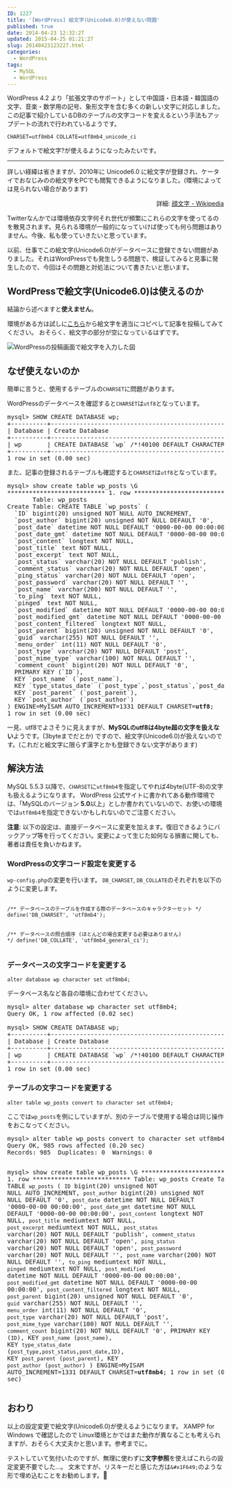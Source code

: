```yaml
---
ID: 1227
title: '[WordPress] 絵文字(Unicode6.0)が使えない問題'
published: true
date: 2014-04-23 12:32:27
updated: 2015-04-25 01:21:27
slug: 20140423123227.html
categories:
  - WordPress
tags:
  - MySQL
  - WordPress
---
```

WordPress 4.2 より「拡張文字のサポート」として中国語・日本語・韓国語の文字、音楽・数学用の記号、象形文字を含む多くの新しい文字に対応しました。
この記事で紹介しているDBのテーブルの文字コードを変えるという手法もアップデートの流れで行われているようです。
<pre class="language-sql"><code>CHARSET=utf8mb4 COLLATE=utf8mb4_unicode_ci</code></pre>
デフォルトで絵文字?が使えるようになったみたいです。
<hr>
詳しい経緯は省きますが、2010年に Unicode6.0 に絵文字が登録され、ケータイでおなじみのの絵文字をPCでも閲覧できるようになりました。(環境によっては見られない場合があります)
<p align="right">詳細: <a href="http://ja.wikipedia.org/wiki/%E9%A1%94%E6%96%87%E5%AD%97">顔文字 - Wikipedia</a></p>

Twitterなんかでは環境依存文字何それ世代が頻繁にこれらの文字を使ってるのを散見されます。見られる環境が一般的になっていけば使っても何ら問題はありません。今後、私も使っていきたいと思っています。

以前、仕事でこの絵文字(Unicode6.0)がデータベースに登録できない問題がありました。それはWordPressでも発生しうる問題で、検証してみると見事に発生したので、今回はその問題と対処法について書きたいと思います。
<!--more-->
<h2>WordPressで絵文字(Unicode6.0)は使えるのか</h2>
結論から述べますと<strong>使えません</strong>。

環境がある方は試しに<a href="http://ja.wikipedia.org/wiki/%E9%A1%94%E6%96%87%E5%AD%97#Unicode.E3.81.B8.E3.81.AE.E9.A1.94.E6.96.87.E5.AD.97.E3.81.AE.E7.99.BB.E9.8C.B2">こちら</a>から絵文字を適当にコピペして記事を投稿してみてください。
おそらく、絵文字の部分が空になっているはずです。

<img alt="WordPressの投稿画面で絵文字を入力した図" src="[cfview name='img_1']">

<h2>なぜ使えないのか</h2>
簡単に言うと、使用するテーブルの<code>CHARSET</code>に問題があります。

WordPressのデータベースを確認すると<code>CHARSET</code>は<code>utf8</code>となっています。
<pre class="cmd">mysql&gt; SHOW CREATE DATABASE wp;
+----------+-------------------------------------------------------------+
| Database | Create Database                                             |
+----------+-------------------------------------------------------------+
| wp       | CREATE DATABASE `wp` /*!40100 DEFAULT CHARACTER SET <b>utf8</b>; */ |
+----------+-------------------------------------------------------------+
1 row in set (0.00 sec)</pre>

また、記事の登録されるテーブルも確認すると<code>CHARSET</code>は<code>utf8</code>となっています。
<pre class="cmd">mysql&gt; show create table wp_posts \G
*************************** 1. row ***************************
       Table: wp_posts
Create Table: CREATE TABLE `wp_posts` (
  `ID` bigint(20) unsigned NOT NULL AUTO_INCREMENT,
  `post_author` bigint(20) unsigned NOT NULL DEFAULT &#039;0&#039;,
  `post_date` datetime NOT NULL DEFAULT &#039;0000-00-00 00:00:00&#039;,
  `post_date_gmt` datetime NOT NULL DEFAULT &#039;0000-00-00 00:00:00&#039;,
  `post_content` longtext NOT NULL,
  `post_title` text NOT NULL,
  `post_excerpt` text NOT NULL,
  `post_status` varchar(20) NOT NULL DEFAULT &#039;publish&#039;,
  `comment_status` varchar(20) NOT NULL DEFAULT &#039;open&#039;,
  `ping_status` varchar(20) NOT NULL DEFAULT &#039;open&#039;,
  `post_password` varchar(20) NOT NULL DEFAULT &#039;&#039;,
  `post_name` varchar(200) NOT NULL DEFAULT &#039;&#039;,
  `to_ping` text NOT NULL,
  `pinged` text NOT NULL,
  `post_modified` datetime NOT NULL DEFAULT &#039;0000-00-00 00:00:00&#039;,
  `post_modified_gmt` datetime NOT NULL DEFAULT &#039;0000-00-00 00:00:00&#039;,
  `post_content_filtered` longtext NOT NULL,
  `post_parent` bigint(20) unsigned NOT NULL DEFAULT &#039;0&#039;,
  `guid` varchar(255) NOT NULL DEFAULT &#039;&#039;,
  `menu_order` int(11) NOT NULL DEFAULT &#039;0&#039;,
  `post_type` varchar(20) NOT NULL DEFAULT &#039;post&#039;,
  `post_mime_type` varchar(100) NOT NULL DEFAULT &#039;&#039;,
  `comment_count` bigint(20) NOT NULL DEFAULT &#039;0&#039;,
  PRIMARY KEY (`ID`),
  KEY `post_name` (`post_name`),
  KEY `type_status_date` (`post_type`,`post_status`,`post_date`,`ID`),
  KEY `post_parent` (`post_parent`),
  KEY `post_author` (`post_author`)
) ENGINE=MyISAM AUTO_INCREMENT=1331 DEFAULT CHARSET=<b>utf8</b>;
1 row in set (0.00 sec)</pre>

一見、utf8でよさそうに見えますが、<strong>MySQLのutf8は4byte超の文字を扱えない</strong>ようです。(3byteまでだとか)
ですので、絵文字(Unicode6.0)が扱えないのです。(これだと絵文字に限らず漢字とかも登録できない文字があります)

<h2>解決方法</h2>
MySQL 5.5.3 以降で、<code>CHARSET</code>に<code>utf8mb4</code>を指定してやれば4byte(UTF-8)の文字も扱えるようになります。
WordPress 公式サイトに書かれてある動作環境では、「MySQLのバージョン <b>5.0</b>以上」としか書かれていないので、お使いの環境では<code>utf8mb4</code>を指定できないかもしれないのでご注意ください。

<p class="alert alert-danger"><strong>注意</strong>: 以下の設定は、直接データベースに変更を加えます。復旧できるようにバックアップ等を行ってください。変更によって生じた如何なる損害に関しても、著者は責任を負いかねます。</p>

<h3>WordPressの文字コード設定を変更する</h3>
<code>wp-config.php</code>の変更を行います。
<code>DB_CHARSET</code>, <code>DB_COLLATE</code>のそれぞれを以下のように変更します。
<pre class="language-sql"><code>
/** データベースのテーブルを作成する際のデータベースのキャラクターセット */
define('DB_CHARSET', 'utf8mb4');

/** データベースの照合順序 (ほとんどの場合変更する必要はありません) */
define('DB_COLLATE', 'utf8mb4_general_ci');
</code></pre>

<h3>データベースの文字コードを変更する</h3>
<pre class="language-sql"><code>alter database wp character set utf8mb4;</code></pre>
データベース名など各自の環境に合わせてください。

<pre class="cmd">mysql&gt; alter database wp character set utf8mb4;
Query OK, 1 row affected (0.02 sec)

mysql&gt; SHOW CREATE DATABASE wp;
+----------+----------------------------------------------------------------+
| Database | Create Database                                                |
+----------+----------------------------------------------------------------+
| wp       | CREATE DATABASE `wp` /*!40100 DEFAULT CHARACTER SET <b>utf8mb4</b> */ |
+----------+----------------------------------------------------------------+
1 row in set (0.00 sec)</pre>


<h3>テーブルの文字コードを変更する</h3>
<pre class="language-sql"><code>alter table wp_posts convert to character set utf8mb4;</code></pre>
ここでは<code>wp_posts</code>を例にしていますが、別のテーブルで使用する場合は同じ操作をおこなってください。
<pre class="cmd">mysql&gt; alter table wp_posts convert to character set utf8mb4;
Query OK, 985 rows affected (0.20 sec)
Records: 985  Duplicates: 0  Warnings: 0

mysql&gt; show create table wp_posts \G
*************************** 1. row ***************************
       Table: wp_posts
Create Table: CREATE TABLE `wp_posts` (
  `ID` bigint(20) unsigned NOT NULL AUTO_INCREMENT,
  `post_author` bigint(20) unsigned NOT NULL DEFAULT &#039;0&#039;,
  `post_date` datetime NOT NULL DEFAULT &#039;0000-00-00 00:00:00&#039;,
  `post_date_gmt` datetime NOT NULL DEFAULT &#039;0000-00-00 00:00:00&#039;,
  `post_content` longtext NOT NULL,
  `post_title` mediumtext NOT NULL,
  `post_excerpt` mediumtext NOT NULL,
  `post_status` varchar(20) NOT NULL DEFAULT &#039;publish&#039;,
  `comment_status` varchar(20) NOT NULL DEFAULT &#039;open&#039;,
  `ping_status` varchar(20) NOT NULL DEFAULT &#039;open&#039;,
  `post_password` varchar(20) NOT NULL DEFAULT &#039;&#039;,
  `post_name` varchar(200) NOT NULL DEFAULT &#039;&#039;,
  `to_ping` mediumtext NOT NULL,
  `pinged` mediumtext NOT NULL,
  `post_modified` datetime NOT NULL DEFAULT &#039;0000-00-00 00:00:00&#039;,
  `post_modified_gmt` datetime NOT NULL DEFAULT &#039;0000-00-00 00:00:00&#039;,
  `post_content_filtered` longtext NOT NULL,
  `post_parent` bigint(20) unsigned NOT NULL DEFAULT &#039;0&#039;,
  `guid` varchar(255) NOT NULL DEFAULT &#039;&#039;,
  `menu_order` int(11) NOT NULL DEFAULT &#039;0&#039;,
  `post_type` varchar(20) NOT NULL DEFAULT &#039;post&#039;,
  `post_mime_type` varchar(100) NOT NULL DEFAULT &#039;&#039;,
  `comment_count` bigint(20) NOT NULL DEFAULT &#039;0&#039;,
  PRIMARY KEY (`ID`),
  KEY `post_name` (`post_name`),
  KEY `type_status_date` (`post_type`,`post_status`,`post_date`,`ID`),
  KEY `post_parent` (`post_parent`),
  KEY `post_author` (`post_author`)
) ENGINE=MyISAM AUTO_INCREMENT=1331 DEFAULT CHARSET=<b>utf8mb4</b>;
1 row in set (0.02 sec)</pre>

<h2>おわり</h2>
以上の設定変更で絵文字(Unicode6.0)が使えるようになります。
XAMPP for Windows で確認したので Linux環境とかではまた動作が異なることも考えられますが、おそらく大丈夫かと思います。参考までに。

テストしていて気付いたのですが、無理に使わずに<strong>文字参照</strong>を使えばこれらの設定変更不要でした…。
文末ですが、リスキーだと感じた方は<code>&amp;#x1F649;</code>のような形で埋め込むことをお勧めします。<span style="font-size:120%;">&#x1F649;</span>